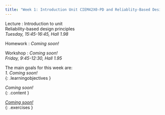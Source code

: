 ```yaml
---
title: "Week 1: Introduction Unit CIEM42X0-PD and Reliablity-Based Design"
---
```


<!-- This will make a piece of text, followed by a button that is a hyperlink that opens in a new tab -->
<!-- In-Class Session <a href="https://tudelft-citg.github.io/HOS-prob-design/homework/HW_05_assignment.html" target="_blank">HW 5 Due</a>{: .label .label-red } -->

Lecture
: Introduction to unit
  <br>Reliability-based design principles
  <br><em>Tuesday, 15:45-16:45, Hall 1.98</em>

Homework
: _Coming soon!_

Workshop
: _Coming soon!_
  <br><em>Friday, 9:45-12:30, Hall 1.95</em>

<!-- Holidays
: None -->

The main goals for this week are: <br>
<i>1. _Coming soon!_</i> <br>
{: .learningobjectives }

_Coming soon!_<br>
{: .content }

 <a href="x" target="_blank"><em>Coming soon!</em></a><br>
{: .exercises }